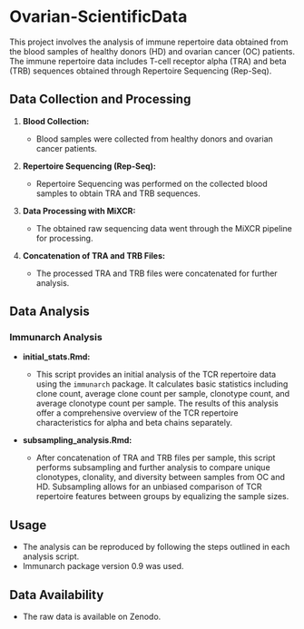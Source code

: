 # Ovarian-ScientificData

This project involves the analysis of immune repertoire data obtained from the blood samples of healthy donors (HD) and ovarian cancer (OC) patients. 
The immune repertoire data includes T-cell receptor alpha (TRA) and beta (TRB) sequences obtained through Repertoire Sequencing (Rep-Seq). 

## Data Collection and Processing

1. **Blood Collection:**
   - Blood samples were collected from healthy donors and ovarian cancer patients.

2. **Repertoire Sequencing (Rep-Seq):**
   - Repertoire Sequencing was performed on the collected blood samples to obtain TRA and TRB sequences.

3. **Data Processing with MiXCR:**
   - The obtained raw sequencing data went through the MiXCR pipeline for processing.

4. **Concatenation of TRA and TRB Files:**
   - The processed TRA and TRB files were concatenated for further analysis.

## Data Analysis

### Immunarch Analysis

- **initial_stats.Rmd:**
  - This script provides an initial analysis of the TCR repertoire data using the `immunarch` package. It calculates basic statistics including clone count, average clone count per sample, clonotype count, and average clonotype count per sample. The results of this analysis offer a comprehensive overview of the TCR repertoire characteristics for alpha and beta chains separately. 

- **subsampling_analysis.Rmd:**
  - After concatenation of TRA and TRB files per sample, this script performs subsampling and further analysis to compare unique clonotypes, clonality, and diversity between samples from OC and HD. Subsampling allows for an unbiased comparison of TCR repertoire features between groups by equalizing the sample sizes. 

## Usage

- The analysis can be reproduced by following the steps outlined in each analysis script.
- Immunarch package version 0.9 was used.

## Data Availability

- The raw data is available on Zenodo.

